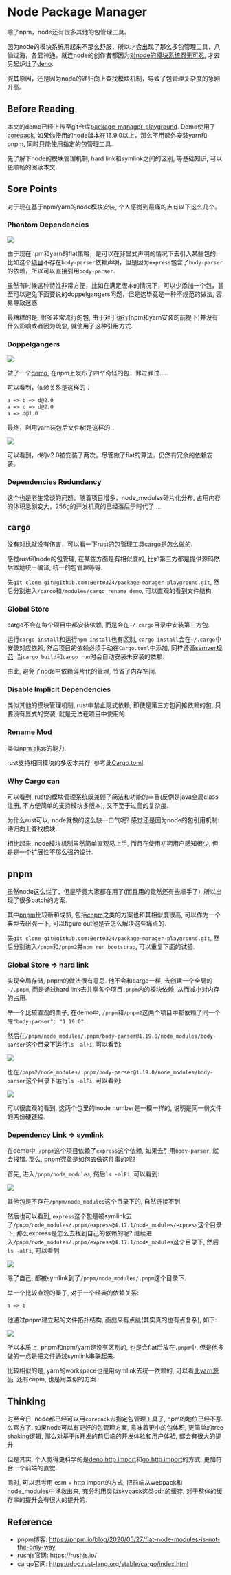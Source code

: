 # Node Package Manager

除了npm，node还有很多其他的包管理工具。

因为node的模块系统用起来不那么舒服，所以才会出现了那么多包管理工具，八仙过海，各显神通。就连node的创作者都因为[对node的模块系统忍无可忍](https://www.youtube.com/watch?v=M3BM9TB-8yA&vl=en), 才去另起炉灶了[deno](https://deno.land/).

究其原因，还是因为node的递归向上查找模块机制，导致了包管理复杂度的急剧升高。

## Before Reading

本文的demo已经上传至git仓库[package-manager-playground](https://github.com/Bert0324/package-manager-playground). Demo使用了[corepack](https://nodejs.org/api/corepack.html), 如果你使用的node版本在16.9.0以上，那么不用额外安装yarn和pnpm, 同时只能使用指定的包管理工具.

先了解下node的模块管理机制, hard link和symlink之间的区别, 等基础知识, 可以更顺畅的阅读本文.

## Sore Points

对于现在基于npm/yarn的node模块安装, 个人感觉到最痛的点有以下这么几个。

### Phantom Dependencies

<img src='../../../assets/card-phantom.svg' />

由于现在npm和yarn的flat策略，是可以在非显式声明的情况下去引入某些包的. 比如这个[项目](https://github.com/Bert0324/package-manager-playground/blob/main/yarn/index.js)不存在`body-parser`依赖声明，但是因为`express`包含了`body-parser`的依赖，所以可以直接引用`body-parser`.

虽然有时候这种特性非常方便，比如在满足版本的情况下，可以少添加一个包，甚至可以避免下面要说的doppelgangers问题，但是这毕竟是一种不规范的做法, 容易导致迷惑.

最糟糕的是, 很多非常流行的包, 由于对于运行(npm和yarn安装的前提下)并没有什么影响或者因为疏忽, 就使用了这种引用方式.

### Doppelgangers

<img src='../../../assets/card-doppel.svg' />

做了一个[demo](https://github.com/Bert0324/package-manager-playground/tree/main/modules), 在npm上发布了四个奇怪的包，罪过罪过.....

可以看到，依赖关系是这样的：

```txt
a => b => d@2.0
a => c => d@2.0
a => d@1.0
```

最终，利用yarn装包后文件树是这样的：

<img src='../../../assets/dopple_modules.png' />

可以看到，d的v2.0被安装了两次，尽管做了flat的算法，仍然有冗余的依赖安装。

### Dependencies Redundancy

这个也是老生常谈的问题，随着项目增多，node_modules碎片化分布, 占用内存的体积急剧变大，256g的开发机真的已经落后于时代了....

## `cargo`

没有对比就没有伤害，可以看一下rust的包管理工具[cargo](https://doc.rust-lang.org/stable/cargo/index.html)是怎么做的.

感觉rust和node的包管理, 在某些方面是有相似度的, 比如第三方都是提供源码然后本地统一编译, 统一的包管理等等.

先`git clone git@github.com:Bert0324/package-manager-playground.git`, 然后分别进入`/cargo`和`/modules/cargo_rename_demo`, 可以直观的看到文件结构.

### Global Store

cargo不会在每个项目中都安装依赖, 而是会在`~/.cargo`目录中安装第三方包.

运行`cargo install`和运行`npm install`也有区别, `cargo install`会在`~/.cargo`中安装对应依赖, 然后项目的依赖必须手动在`Cargo.toml`中添加, 同样遵循[semver规范](https://semver.org). 当`cargo build`和`cargo run`时会自动安装未安装的依赖.

由此, 避免了node中依赖碎片化的管理, 节省了内存空间.

### Disable Implicit Dependencies

类似其他的模块管理机制, rust中禁止隐式依赖, 即使是第三方包间接依赖的包, 只要没有显式的安装, 就是无法在项目中使用的.

### Rename Mod

类似[npm alias](https://github.com/npm/rfcs/blob/main/implemented/0001-package-aliases.md#rationale-and-alternatives)的能力.

rust支持相同模块的多版本共存, 参考此[Cargo.toml](https://github.com/Bert0324/package-manager-playground/blob/main/cargo/Cargo.toml).

### Why Cargo can

可以看到, rust的模块管理系统既兼顾了简洁和功能的丰富(反例是java全局class注册, 不方便简单的支持模块多版本), 又不至于过高的复杂度.

为什么rust可以, node就做的这么缺一口气呢? 感觉还是因为node的包引用机制: 递归向上查找模块.

相比起来, node模块机制虽然简单直观易上手, 而且在使用初期用户感知很少, 但是是一个扩展性不那么强的设计.

## pnpm

虽然node这么烂了，但是毕竟大家都在用了(而且用的竟然还有些顺手了), 所以出现了很多patch的方案.

其中[pnpm](https://github.com/pnpm/pnpm)比较新和成熟, 包括[cnpm](https://github.com/cnpm/cnpm)之类的方案也和其相似度很高, 可以作为一个典型去研究一下, 可以figure out他是去怎么解决这些痛点的.

先`git clone git@github.com:Bert0324/package-manager-playground.git`, 然后分别进入`/pnpm`和`/pnpm2`并`npm run bootstrap`, 可以重复下面的试验.

### Global Store => hard link

实现全局存储, pnpm的做法很有意思. 他不会和cargo一样, 去创建一个全局的`~/.pnpm`, 而是通过hard link去共享各个项目`.pnpm`内的模块依赖, 从而减小对内存的占用.

举一个比较直观的栗子, 在demo中, `/pnpm`和`/pnpm2`这两个项目中都依赖了同一个库`"body-parser": "1.19.0"`.

然后在`/pnpm/node_modules/.pnpm/body-parser@1.19.0/node_modules/body-parser`这个目录下运行`ls -alFi`, 可以看到:

<img src='../../../assets/pnpm_hardlink_1.png' />

也在`/pnpm2/node_modules/.pnpm/body-parser@1.19.0/node_modules/body-parser`这个目录下运行`ls -alFi`, 可以看到:

<img src='../../../assets/pnpm_hardlink_2.png' />

可以很直观的看到, 这两个包里的inode number是一模一样的, 说明是同一份文件的两份硬链接.

### Dependency Link  => symlink

在demo中, `/pnpm`这个项目依赖了`express`这个依赖, 如果去引用`body-parser`, 就会报错. 那么, pnpm究竟是如何去做这件事的呢?

首先, 进入`/pnpm/node_modules`, 然后`ls -alFi`, 可以看到:

<img src='../../../assets/pnpm_symlink_1.png' />

其他包是不存在`/pnpm/node_modules`这个目录下的, 自然链接不到.

然后也可以看到, `express`这个包是被symlink去了`/pnpm/node_modules/.pnpm/express@4.17.1/node_modules/express`这个目录下, 那么express是怎么去找到自己的依赖的呢? 继续进入`/pnpm/node_modules/.pnpm/express@4.17.1/node_modules`这个目录下, 然后`ls -alFi`, 可以看到:

<img src='../../../assets/pnpm_symlink_2.png' />

除了自己, 都被symlink到了`/pnpm/node_modules/.pnpm`这个目录下.

举一个比较直观的栗子, 对于一个经典的依赖关系:

```txt
a => b
```

他通过pnpm建立起的文件拓扑结构, 画出来有点乱(其实真的也有点复杂), 如下:

<img src='../../../assets/pnpm_symlink_3.svg' />

所以本质上, pnpm和npm/yarn是没有区别的, 也是会flat后放在`.pnpm`中, 但是他多做的一点是把文件通过symlink串联起来.

比较相似的是, yarn的workspace也是用symlink去统一依赖的, 可以看[此yarn源码](https://github.com/yarnpkg/yarn/blob/3119382885ea373d3c13d6a846de743eca8c914b/src/package-linker.js). 还有cnpm, 也是用类似的方案.

## Thinking

时至今日, node都已经可以用`corepack`去指定包管理工具了, npm的地位已经不那么官方了. 如果node可以有更好的包管理方案, 意味着更小的包体积, 更简单的tree shaking逻辑, 那么对基于js开发的前后端的开发体验和用户体验, 都会有很大的提升.

但是其实, 个人觉得更科学的是[deno http import](https://deno.land/manual@v1.11.5/examples/import_export#remote-import)和[go http import](https://golang.org/doc/code#ImportingRemote)的方式, 更加符合一个前端的直觉.

同时, 可以思考用 esm + http import的方式, 把前端从webpack和node_modules中拯救出来, 充分利用类似[skypack](https://www.skypack.dev/)这类cdn的缓存, 对于整体的缓存率的提升会有很大的提升的.

## Reference

- pnpm博客: <https://pnpm.io/blog/2020/05/27/flat-node-modules-is-not-the-only-way>
- rushjs官网: <https://rushjs.io/>
- cargo官网: <https://doc.rust-lang.org/stable/cargo/index.html>
